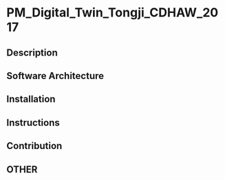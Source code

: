 # PM_Digital_Twin_Tongji_CDHAW_2017

## Description

## Software Architecture

## Installation

## Instructions

## Contribution

## OTHER
